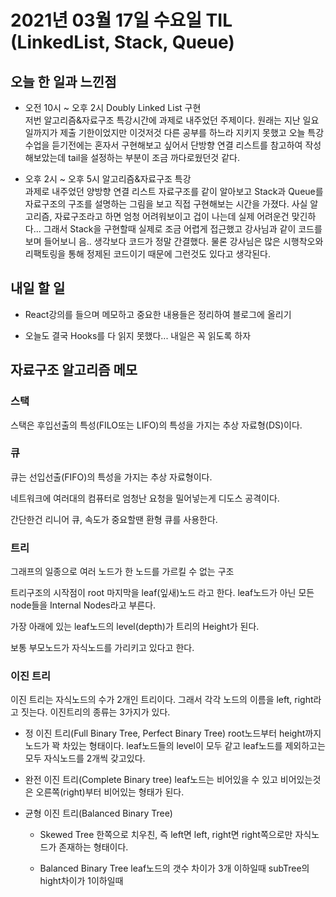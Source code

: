 # 2021년 03월 17일 수요일 TIL (LinkedList, Stack, Queue)

## 오늘 한 일과 느낀점
- 오전 10시 ~ 오후 2시 Doubly Linked List 구현  
저번 알고리즘&자료구조 특강시간에 과제로 내주었던 주제이다. 원래는 지난 일요일까지가 제출 기한이었지만 이것저것 다른 공부를 하느라 지키지 못했고 오늘 특강수업을 듣기전에는 혼자서 구현해보고 싶어서 단방향 연결 리스트를 참고하여 작성해보았는데 tail을 설정하는 부분이 조금 까다로웠던것 같다.

- 오후 2시 ~ 오후 5시 알고리즘&자료구조 특강  
과제로 내주었던 양방향 연결 리스트 자료구조를 같이 알아보고 Stack과 Queue를 자료구조의 구조를 설명하는 그림을 보고 직접 구현해보는 시간을 가졌다. 사실 알고리즘, 자료구조라고 하면 엄청 어려워보이고 겁이 나는데 실제 어려운건 맞긴하다... 그래서 Stack을 구현할때 실제로 조금 어렵게 접근했고 강사님과 같이 코드를 보며 들어보니 음.. 생각보다 코드가 정말 간결했다. 물론 강사님은 많은 시행착오와 리팩토링을 통해 정제된 코드이기 때문에 그런것도 있다고 생각된다.

## 내일 할 일
- React강의를 들으며 메모하고 중요한 내용들은 정리하여 블로그에 올리기

- 오늘도 결국 Hooks를 다 읽지 못했다... 내일은 꼭 읽도록 하자

## 자료구조 알고리즘 메모

### 스택
스택은 후입선출의 특성(FILO또는 LIFO)의 특성을 가지는 추상 자료형(DS)이다.


### 큐
큐는 선입선출(FIFO)의 특성을 가지는 추상 자료형이다.

네트워크에 여러대의 컴퓨터로 엄청난 요청을 밀어넣는게 디도스 공격이다.  

간단한건 리니어 큐, 속도가 중요할땐 환형 큐를 사용한다.

### 트리
그래프의 일종으로 여러 노드가 한 노드를 가르킬 수 없는 구조

트리구조의 시작점이 root 마지막을 leaf(잎새)노드 라고 한다.
leaf노드가 아닌 모든 node들을 Internal Nodes라고 부른다.

가장 아래에 있는 leaf노드의 level(depth)가 트리의 Height가 된다.

보통 부모노드가 자식노드를 가리키고 있다고 한다.

### 이진 트리
이진 트리는 자식노드의 수가 2개인 트리이다. 그래서 각각 노드의 이름을 left, right라고 짓는다.
이진트리의 종류는 3가지가 있다.

- 정 이진 트리(Full Binary Tree, Perfect Binary Tree)
root노드부터 height까지 노드가 꽉 차있는 형태이다. leaf노드들의 level이 모두 같고 leaf노드를 제외하고는 모두 자식노드를 2개씩 갖고있다.

- 완전 이진 트리(Complete Binary tree)
leaf노드는 비어있을 수 있고 비어있는것은 오른쪽(right)부터 비어있는 형태가 된다.

- 균형 이진 트리(Balanced Binary Tree)
    - Skewed Tree
    한쪽으로 치우친, 즉 left면 left, right면 right쪽으로만 자식노드가 존재하는 형태이다.
    
    - Balanced Binary Tree
    leaf노드의 갯수 차이가 3개 이하일때
    subTree의 hight차이가 1이하일때
